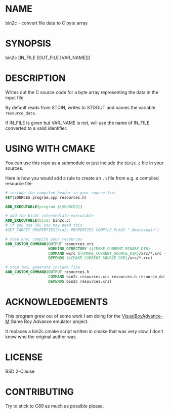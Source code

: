 # NAME

bin2c - convert file data to C byte array

# SYNOPSIS

bin2c [IN_FILE [OUT_FILE [VAR_NAME]]]

# DESCRIPTION

Writes out the C source code for a byte array representing the data in the
input file.

By default reads from STDIN, writes to STDOUT and names the variable
`resource_data`.

If IN_FILE is given but VAR_NAME is not, will use the name of IN_FILE converted
to a valid identifier.

# USING WITH CMAKE

You can use this repo as a submodule or just include the `bin2c.c` file in your sources.

Here is how you would add a rule to create an `.h` file from e.g. a compiled
resource file:

```cmake
# include the compiled header in your source list
SET(SOURCES program.cpp resources.h)

ADD_EXECUTABLE(program ${SOURCES})

# add the bin2c intermediate executable
ADD_EXECUTABLE(bin2c bin2c.c)
# if you use SDL you may need this
#SET_TARGET_PROPERTIES(bin2c PROPERTIES COMPILE_FLAGS "-Dmain=main")

# step one, compile your resources
ADD_CUSTOM_COMMAND(OUTPUT resources.xrs
                   WORKING_DIRECTORY ${CMAKE_CURRENT_BINARY_DIR}
                   COMMAND wxrc ${CMAKE_CURRENT_SOURCE_DIR}/xrc/*.xrc -o resources.xrs
                   DEPENDS ${CMAKE_CURRENT_SOURCE_DIR}/xrc/*.xrc)

# step two, generate include file
ADD_CUSTOM_COMMAND(OUTPUT resources.h
                   COMMAND bin2c resources.xrs resources.h resource_data
                   DEPENDS bin2c resources.xrs)
```

# ACKNOWLEDGEMENTS

This program grew out of some work I am doing for the
[VisualBoyAdvance-M](http://github.com/visualboyadvance-m/visualboyadvance-m)
Game Boy Advance emulator project.

It replaces a bin2c.cmake script written in cmake that was very slow, I don't
know who the original author was.

# LICENSE

BSD 2-Clause

# CONTRIBUTING

Try to stick to C89 as much as possible please.
